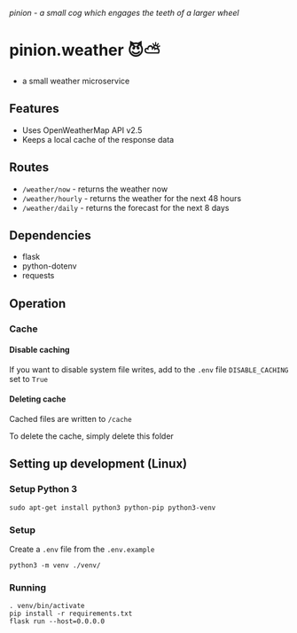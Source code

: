 _pinion - a small cog which engages the teeth of a larger wheel_

# pinion.weather 😈⛅

- a small weather microservice

## Features

- Uses OpenWeatherMap API v2.5
- Keeps a local cache of the response data

## Routes

- `/weather/now` - returns the weather now
- `/weather/hourly` - returns the weather for the next 48 hours
- `/weather/daily` - returns the forecast for the next 8 days

## Dependencies

- flask
- python-dotenv
- requests

## Operation

### Cache

#### Disable caching

If you want to disable system file writes, add to the `.env` file `DISABLE_CACHING` set to `True`

#### Deleting cache

Cached files are written to `/cache`

To delete the cache, simply delete this folder

## Setting up development (Linux)

### Setup Python 3

`sudo apt-get install python3 python-pip python3-venv`

### Setup

Create a `.env` file from the `.env.example`

```
python3 -m venv ./venv/
```

### Running

```
. venv/bin/activate
pip install -r requirements.txt
flask run --host=0.0.0.0
```
